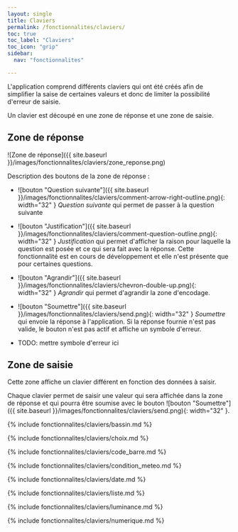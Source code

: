 ```yaml
---
layout: single
title: Claviers
permalink: /fonctionnalites/claviers/
toc: true
toc_label: "Claviers"
toc_icon: "grip"
sidebar:
  nav: "fonctionnalites"

---
```


L'application comprend différents claviers qui ont été créés afin de simplifier la saise de certaines valeurs et donc de limiter la possibilité d'erreur de saisie.

Un clavier est découpé en une zone de réponse et une zone de saisie.

## Zone de réponse

![Zone de réponse]({{ site.baseurl }}/images/fonctionnalites/claviers/zone_reponse.png)

Description des boutons de la zone de réponse :

- ![bouton "Question suivante"]({{ site.baseurl }}/images/fonctionnalites/claviers/comment-arrow-right-outline.png){: width="32" } *Question suivante* qui permet de passer à la question suivante

- ![bouton "Justification"]({{ site.baseurl }}/images/fonctionnalites/claviers/comment-question-outline.png){: width="32" } *Justification* qui permet d'afficher la raison
pour laquelle la question est posée et ce qui sera fait avec la réponse. Cette fonctionnalité est en cours de développement et elle n'est présente que pour certaines questions.
- ![bouton "Agrandir"]({{ site.baseurl }}/images/fonctionnalites/claviers/chevron-double-up.png){: width="32" } *Agrandir* qui permet d'agrandir la zone d'encodage.
- ![bouton "Soumettre"]({{ site.baseurl }}/images/fonctionnalites/claviers/send.png){: width="32" } *Soumettre* qui envoie la réponse à l'application.
Si la réponse fournie n'est pas valide, le bouton n'est pas actif et affiche un symbole d'erreur.
- TODO: mettre symbole d'erreur ici

## Zone de saisie

Cette zone affiche un clavier différent en fonction des données à saisir.

Chaque clavier permet de saisir une valeur qui sera affichée dans la zone de réponse et qui pourra être soumise avec le bouton
![bouton "Soumettre"]({{ site.baseurl }}/images/fonctionnalites/claviers/send.png){: width="32" }.

{% include fonctionnalites/claviers/bassin.md %}

{% include fonctionnalites/claviers/choix.md %}

{% include fonctionnalites/claviers/code_barre.md %}

{% include fonctionnalites/claviers/condition_meteo.md %}

{% include fonctionnalites/claviers/date.md %}

{% include fonctionnalites/claviers/liste.md %}

{% include fonctionnalites/claviers/luminance.md %}

{% include fonctionnalites/claviers/numerique.md %}
